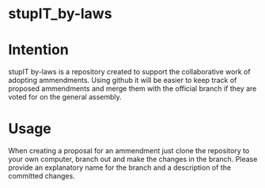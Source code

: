 stupIT_by-laws
==============

# Intention
stupIT by-laws is a repository created to support the collaborative work of adopting
ammendments.
Using github it will be easier to keep track of proposed ammendments and merge them with
the official branch if they are voted for on the general assembly.

# Usage
When creating a proposal for an ammendment just clone the repository to your own computer,
branch out and make the changes in the branch. Please provide an explanatory name for
the branch and a description of the committed changes.
